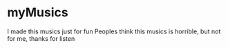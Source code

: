 # myMusics

I made this musics just for fun
Peoples think this musics is horrible, but not for me, thanks for listen
